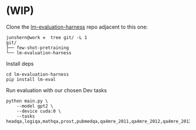 # (WIP)

Clone the [lm-evaluation-harness](https://github.com/EleutherAI/lm-evaluation-harness) repo adjacent to this one:
```
junshern@work ⚒  tree git/ -L 1
git/
├── few-shot-pretraining
└── lm-evaluation-harness
```
Install deps
```
cd lm-evaluation-harness
pip install lm-eval
```
Run evaluation with our chosen Dev tasks
```
python main.py \
	--model gpt2 \
	--device cuda:0 \
	--tasks headqa,logiqa,mathqa,prost,pubmedqa,qa4mre_2011,qa4mre_2012,qa4mre_2013
```